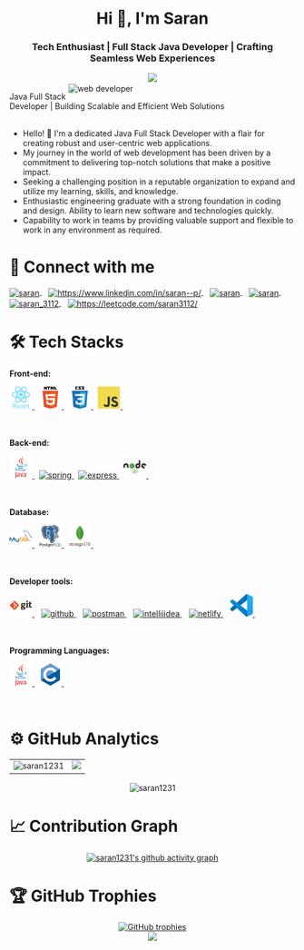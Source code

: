 <h1 align="center">Hi 👋, I'm Saran</h1>

<h3 align="center">Tech Enthusiast | Full Stack Java Developer | Crafting Seamless Web Experiences</h3>
<div align="center">
  <img src="https://user-images.githubusercontent.com/74038190/212284100-561aa473-3905-4a80-b561-0d28506553ee.gif">
</div>
<img align="right" alt="web developer" width="400" src="https://user-images.githubusercontent.com/74038190/219923809-b86dc415-a0c2-4a38-bc88-ad6cf06395a8.gif">

Java Full Stack Developer | Building Scalable and Efficient Web Solutions
<br /><br />
<ul>
  <li>Hello! 👋 I'm a dedicated Java Full Stack Developer with a flair for creating robust and user-centric web applications.</li>
  <li>My journey in the world of web development has been driven by a commitment to delivering top-notch solutions that make a positive impact.</li>
  <li>Seeking a challenging position in a reputable organization to expand and utilize my learning, skills, and knowledge.</li>
  <li>Enthusiastic engineering graduate with a strong foundation in coding and design. Ability to learn new software and technologies quickly.</li>
  <li>Capability to work in teams by providing valuable support and flexible to work in any environment as required.</li>
</ul>

<h1>🤝 Connect with me</h1>

<div align="center">
  <p align="left">
    <a href="https://twitter.com/saran" target="blank">
      <img align="center" src="https://user-images.githubusercontent.com/74038190/235294011-b8074c31-9097-4a65-a594-4151b58743a8.gif" alt="saran" height="40" width="40" />
    </a> &nbsp&nbsp
    <a href="https://linkedin.com/in/https://www.linkedin.com/in/saran--p/" target="blank">
      <img align="center" src="https://user-images.githubusercontent.com/74038190/235294012-0a55e343-37ad-4b0f-924f-c8431d9d2483.gif" alt="https://www.linkedin.com/in/saran--p/" height="40" width="40" />
    </a> &nbsp&nbsp
    <a href="https://fb.com/saran" target="blank">
      <img align="center" src="https://user-images.githubusercontent.com/74038190/235294010-ec412ef5-e3da-4efa-b1d4-0ab4d4638755.gif" alt="saran" height="40" width="40" />
    </a> &nbsp&nbsp
    <a href="https://instagram.com/saran" target="blank">
      <img align="center" src="https://user-images.githubusercontent.com/74038190/235294013-a33e5c43-a01c-43f6-b44d-a406d8b4ab75.gif" alt="saran" height="40" width="40" />
    </a> &nbsp&nbsp
    <a href="https://www.hackerrank.com/saran_3112" target="blank">
      <img align="center" src="https://raw.githubusercontent.com/rahuldkjain/github-profile-readme-generator/master/src/images/icons/Social/hackerrank.svg" alt="saran_3112" height="40" width="40" />
    </a> &nbsp&nbsp
    <a href="https://www.leetcode.com/https://leetcode.com/saran3112/" target="blank">
      <img align="center" src="https://raw.githubusercontent.com/rahuldkjain/github-profile-readme-generator/master/src/images/icons/Social/leet-code.svg" alt="https://leetcode.com/saran3112/" height="40" width="40" />
    </a>
  </p>
</div>

<h1>🛠️ Tech Stacks</h1>

<div align="start">
  <div>
    <p><strong>Front-end:</strong></p>
    <a href="https://reactjs.org/" target="_blank" rel="noreferrer">
      <img src="https://raw.githubusercontent.com/devicons/devicon/master/icons/react/react-original-wordmark.svg" alt="react" width="40" height="40"/>
    </a> &nbsp;
    <a href="https://www.w3.org/html/" target="_blank" rel="noreferrer">
      <img src="https://raw.githubusercontent.com/devicons/devicon/master/icons/html5/html5-original-wordmark.svg" alt="html5" width="40" height="40"/>
    </a>  &nbsp;
    <a href="https://www.w3schools.com/css/" target="_blank" rel="noreferrer">
      <img src="https://raw.githubusercontent.com/devicons/devicon/master/icons/css3/css3-original-wordmark.svg" alt="css3" width="40" height="40"/>
    </a>  &nbsp;
    <a href="https://www.javascript.com/" target="_blank" rel="noreferrer">
      <img src="https://raw.githubusercontent.com/devicons/devicon/master/icons/javascript/javascript-original.svg" alt="javascript" width="40" height="40"/>
    </a> &nbsp;
  </div>
<br /><br />
  <div>
    <p><strong>Back-end:</strong></p>
    <a href="https://www.java.com" target="_blank" rel="noreferrer">
      <img src="https://raw.githubusercontent.com/devicons/devicon/master/icons/java/java-original-wordmark.svg" alt="java" width="40" height="40"/>
    </a> &nbsp;
    <a href="https://spring.io/projects/spring-boot" target="_blank" rel="noreferrer">
      <img src="https://www.vectorlogo.zone/logos/springio/springio-icon.svg" alt="spring" width="40" height="40"/>
    </a> &nbsp;
    <a href="https://expressjs.com" target="_blank" rel="noreferrer">
      <img src="https://www.svgrepo.com/show/330398/express.svg" alt="express" width="40" height="40"/>
    </a> &nbsp;
    <a href="https://nodejs.org/" target="_blank" rel="noreferrer">
      <img src="https://raw.githubusercontent.com/devicons/devicon/master/icons/nodejs/nodejs-original-wordmark.svg" alt="nodejs" width="40" height="40"/>
    </a> &nbsp;
  </div>
<br /><br />
  <div>
    <p><strong>Database:</strong></p>
    <a href="https://www.mysql.com/" target="_blank" rel="noreferrer">
      <img src="https://raw.githubusercontent.com/devicons/devicon/master/icons/mysql/mysql-original-wordmark.svg" alt="mysql" width="40" height="40"/>
    </a> &nbsp;
    <a href="https://www.postgresql.org/" target="_blank" rel="noreferrer">
      <img src="https://raw.githubusercontent.com/devicons/devicon/master/icons/postgresql/postgresql-original-wordmark.svg" alt="postgresql" width="40" height="40"/>
    </a> &nbsp;
    <a href="https://www.mongodb.com/" target="_blank" rel="noreferrer">
      <img src="https://raw.githubusercontent.com/devicons/devicon/master/icons/mongodb/mongodb-original-wordmark.svg" alt="mongodb" width="40" height="40"/>
    </a> &nbsp;
  </div>
<br /><br />
  <div>
    <p><strong>Developer tools:</strong></p>
    <a href="https://git-scm.com/" target="_blank" rel="noreferrer">
      <img src="https://raw.githubusercontent.com/devicons/devicon/master/icons/git/git-original-wordmark.svg" alt="git" width="40" height="40"/>
    </a> &nbsp;&nbsp;
    <a href="https://github.com/" target="_blank" rel="noreferrer">
      <img src="https://www.svgrepo.com/show/439171/github.svg" alt="github" width="40" height="40"/>
    </a> &nbsp;&nbsp;
    <a href="https://www.postman.com/" target="_blank" rel="noreferrer">
      <img src="https://www.vectorlogo.zone/logos/getpostman/getpostman-icon.svg" alt="postman" width="40" height="40"/>
    </a> &nbsp;&nbsp;
    <a href="https://www.jetbrains.com/idea/" target="_blank" rel="noreferrer">
      <img src="https://www.svgrepo.com/show/353906/intellij-idea.svg" alt="intellijidea" width="40" height="40"/>
    </a> &nbsp;&nbsp;
    <a href="https://www.netlify.com/" target="_blank" rel="noreferrer">
      <img src="https://www.svgrepo.com/show/376339/netlify.svg" alt="netlify" width="40" height="40"/>
    </a> &nbsp;&nbsp;
    <a href="https://code.visualstudio.com/" target="_blank" rel="noreferrer">
      <img src="https://raw.githubusercontent.com/devicons/devicon/master/icons/vscode/vscode-original.svg" alt="vscode" width="40" height="40"/>
    </a> &nbsp;&nbsp;
  </div>
<br /><br />
  <div>
    <p><strong>Programming Languages:</strong></p>
    <a href="https://www.java.com" target="_blank" rel="noreferrer">
      <img src="https://raw.githubusercontent.com/devicons/devicon/master/icons/java/java-original-wordmark.svg" alt="java" width="40" height="40"/>
    </a> &nbsp;
    <a href="https://www.cprogramming.com/" target="_blank" rel="noreferrer">
      <img src="https://raw.githubusercontent.com/devicons/devicon/master/icons/c/c-original.svg" alt="c" width="40" height="40"/>
    </a> &nbsp;
  </div>
</div>
<br /><br />
<h1>⚙️ GitHub Analytics</h1>

<table align="center">
  <tr>
    <td><img height="180px" src="https://github-readme-stats.vercel.app/api/top-langs?username=saran1231&show_icons=true&locale=en&layout=compact&theme=dark" alt="saran1231" /></td>
    <td><img height="170px" src="https://github-readme-stats.vercel.app/api?username=saran1231&show_icons=true&locale=en&layout=compact&theme=dark" /></td>
  </tr>
</table>

<div align="center">
  <p><img align="center" src="https://github-readme-streak-stats.herokuapp.com/?user=saran1231&layout=compact&theme=dark" alt="saran1231" /></p>
</div>

<h1>📈 Contribution Graph</h1>

<div align="center">
  <a href="https://github.com/riju951/github-readme-activity-graph">
    <img src="https://github-readme-activity-graph.vercel.app/graph?username=saran1231&custom_title=This%20is%20a%20title&hide_border=true" alt="saran1231's github activity graph" />
  </a>
</div>

<h1>🏆 GitHub Trophies</h1>

<div align="center">
  <a href="https://github.com/saran1231/github-profile-trophy">
    <img src="https://github-profile-trophy.vercel.app/?username=saran1231&row=1" alt="GitHub trophies" />
  </a>
</div>

<div align="center">
  <img src="https://raw.githubusercontent.com/Trilokia/Trilokia/379277808c61ef204768a61bbc5d25bc7798ccf1/bottom_header.svg" />
</div>
